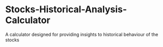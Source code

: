 # Stocks-Historical-Analysis-Calculator
A calculator designed for providing insights to historical behaviour of the stocks
